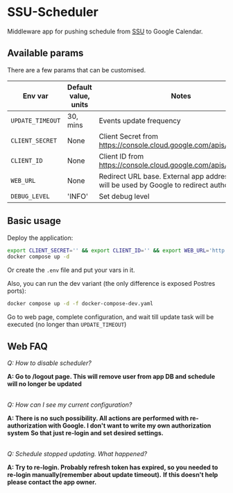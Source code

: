 # SSU-Scheduler
Middleware app for pushing schedule from [SSU](https://int.sumdu.edu.ua/en//) to Google Calendar.

## Available params
There are a few params that can be customised.

| Env var          | Default value, units | Notes                                                                                          |
|------------------|----------------------|------------------------------------------------------------------------------------------------|
| `UPDATE_TIMEOUT` | 30, mins             | Events update frequency                                                                        |
| `CLIENT_SECRET`  | None                 | Client Secret from https://console.cloud.google.com/apis/credentials                           |
| `CLIENT_ID`      | None                 | Client ID from https://console.cloud.google.com/apis/credentials                               |
| `WEB_URL`        | None                 | Redirect URL base. External app address which will be used by Google to redirect authorization |
| `DEBUG_LEVEL`    | 'INFO'               | Set debug level                                                                                | 

## Basic usage

Deploy the application:
```bash
export CLIENT_SECRET='' && export CLIENT_ID='' && export WEB_URL='http://127.0.0.1:5000' && export UPDATE_TIMEOUT=1 && export DEBUG_LEVEL='DEBUG'
docker compose up -d
```

Or create the `.env` file and put your vars in it.

Also, you can run the dev variant (the only difference is exposed Postres ports):
```bash
docker compose up -d -f docker-compose-dev.yaml
```

Go to web page, complete configuration, and wait till update task will be executed (no longer than `UPDATE_TIMEOUT`)

## Web FAQ

*Q: How to disable scheduler?*

**A: Go to /logout page. This will remove user from app DB and schedule will no longer be updated**

\
*Q: How can I see my current configuration?*

**A: There is no such possibility. All actions are performed with re-authorization with Google. I don't want to write my own authorization system**
**So that just re-login and set desired settings.**

\
*Q: Schedule stopped updating. What happened?*

**A: Try to re-login. Probably refresh token has expired, so you needed to re-login manually(remember about update timeout).**
**If this doesn't help please contact the app owner.**